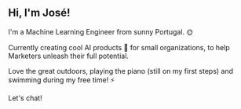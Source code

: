 ## Hi, I'm José!

I'm a Machine Learning Engineer from sunny Portugal. 🌞

Currently creating cool AI products 🤖 for small organizations, to help Marketers unleash their full potential.

Love the great outdoors, playing the piano (still on my first steps) and swimming during my free time! ⚡️

Let's chat!
